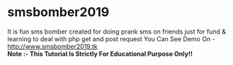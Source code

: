 # smsbomber2019
It is fun sms bomber created for doing prank sms on friends just for fund &amp; learning to deal with  php get and post request 
You Can See Demo On - http://www.smsbomber2019.tk
<br>
<b>Note :- This Tutorial Is Strictly For Educational Purpose Only!! </b>
